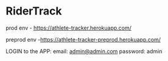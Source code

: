 # RiderTrack


prod env -  https://athlete-tracker.herokuapp.com/

preprod env -https://athlete-tracker-preprod.herokuapp.com/


LOGIN to the APP:
email: admin@admin.com
password: admin
